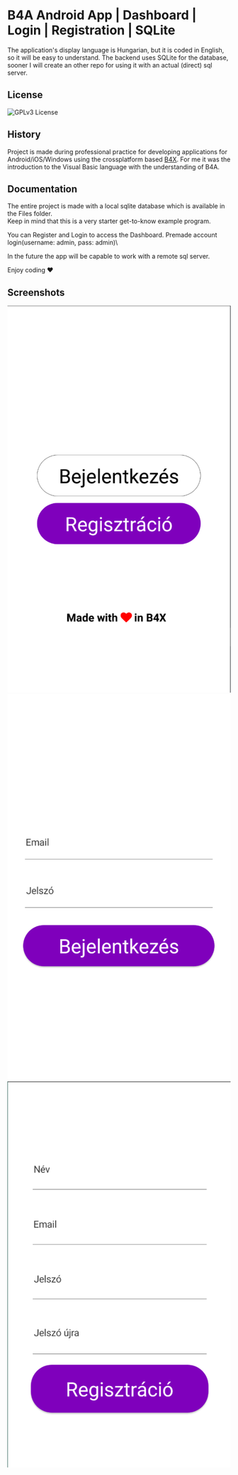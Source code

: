 
# B4A Android App | Dashboard | Login | Registration | SQLite

The application's display language is Hungarian, but it is coded in English, so it will be easy to understand.
The backend uses SQLite for the database, sooner I will create an other repo for using it with an actual (direct) sql server.



## License



![GPLv3 License](https://img.shields.io/badge/License-GPL%20v3-yellow.svg)



## History

Project is made during professional practice for developing applications for Android/iOS/Windows using the crossplatform based [B4X](http://www.b4x.com). For me it was the introduction to the Visual Basic language with the understanding of B4A.


## Documentation

The entire project is made with a local sqlite database which is available in the Files folder.\
Keep in mind that this is a very starter get-to-know example program.

You can Register and Login to access the Dashboard. 
Premade account login(username: admin, pass: admin)\

In the future the app will be capable to work with a remote sql server. 

Enjoy coding ❤





## Screenshots

![App Screenshot](https://github.com/markmeiszterics/b4a-application/blob/main/main.png)
![App Screenshot](https://github.com/markmeiszterics/b4a-application/blob/main/login.png)
![App Screenshot](https://github.com/markmeiszterics/b4a-application/blob/main/registration.png)

